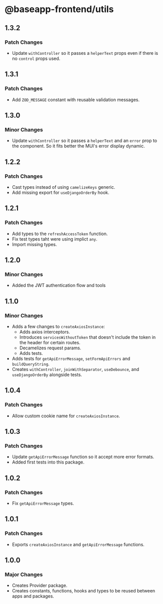 # @baseapp-frontend/utils

## 1.3.2

### Patch Changes

- Update `withController` so it passes a `helperText` props even if there is no `control` props used.

## 1.3.1

### Patch Changes

- Add `ZOD_MESSAGE` constant with reusable validation messages.

## 1.3.0

### Minor Changes

- Update `withController` so it passes a `helperText` and an `error` prop to the component. So it fits better the MUI's error display dynamic.

## 1.2.2

### Patch Changes

- Cast types instead of using `camelizeKeys` generic.
- Add missing export for `useDjangoOrderBy` hook.

## 1.2.1

### Patch Changes

- Add types to the `refreshAccessToken` function.
- Fix test types taht were using implict `any`.
- Import missing types.

## 1.2.0

### Minor Changes

- Added the JWT authentication flow and tools

## 1.1.0

### Minor Changes

- Adds a few changes to `createAxiosInstance`:
  - Adds axios interceptors.
  - Introduces `servicesWithoutToken` that doesn't include the token in the header for certain routes.
  - Decamelizes request params.
  - Adds tests.
- Adds tests for `getApiErrorMessage`, `setFormApiErrors` and `buildQueryString`.
- Creates `withController`, `joinWithSeparator`, `useDebounce`, and `useDjangoOrderBy` alongside tests.

## 1.0.4

### Patch Changes

- Allow custom cookie name for `createAxiosInstance`.

## 1.0.3

### Patch Changes

- Update `getApiErrorMessage` function so it accept more error formats.
- Added first tests into this package.

## 1.0.2

### Patch Changes

- Fix `getApiErrorMessage` types.

## 1.0.1

### Patch Changes

- Exports `createAxiosInstance` and `getApiErrorMessage` functions.

## 1.0.0

### Major Changes

- Creates Provider package.
- Creates constants, functions, hooks and types to be reused between apps and packages.

